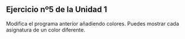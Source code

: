 ## Ejercicio nº5 de la Unidad 1

Modifica el programa anterior añadiendo colores. Puedes mostrar cada asignatura
de un color diferente.